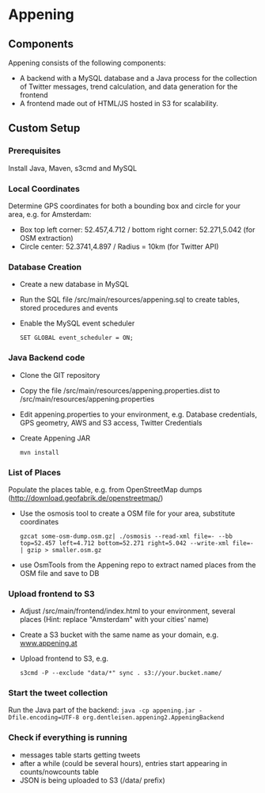 Appening
========


Components
----------

Appening consists of the following components:

* A backend with a MySQL database and a Java process for the collection of Twitter messages, trend calculation, and data generation for the frontend
* A frontend made out of HTML/JS hosted in S3 for scalability.

Custom Setup
------------

### Prerequisites
Install Java, Maven, s3cmd and MySQL

### Local Coordinates

Determine GPS coordinates for both a bounding box and circle for your area, e.g. for Amsterdam:
* Box top left corner: 52.457,4.712 / bottom right corner: 52.271,5.042 (for OSM extraction)
* Circle center: 52.3741,4.897 / Radius = 10km (for Twitter API)

### Database Creation
* Create a new database in MySQL
* Run the SQL file /src/main/resources/appening.sql to create tables, stored procedures and events
* Enable the MySQL event scheduler 
	
	`SET GLOBAL event_scheduler = ON;`

### Java Backend code
* Clone the GIT repository
* Copy the file /src/main/resources/appening.properties.dist to /src/main/resources/appening.properties
* Edit appening.properties to your environment, e.g. Database credentials, GPS geometry, AWS and S3 access, Twitter Credentials
* Create Appening JAR 
	
	`mvn install`

### List of Places
Populate the places table, e.g. from OpenStreetMap dumps (http://download.geofabrik.de/openstreetmap/)
* Use the osmosis tool to create a OSM file for your area, substitute coordinates
	
	`gzcat some-osm-dump.osm.gz| ./osmosis --read-xml file=- --bb top=52.457 left=4.712 bottom=52.271 right=5.042 --write-xml file=- | gzip > smaller.osm.gz`

* use OsmTools from the Appening repo to extract named places from the OSM file and save to DB

### Upload frontend to S3
* Adjust /src/main/frontend/index.html to your environment, several places (Hint: replace "Amsterdam" with your cities' name)
* Create a S3 bucket with the same name as your domain, e.g. www.appening.at
* Upload frontend to S3,  e.g. 
	
	`s3cmd -P --exclude "data/*" sync . s3://your.bucket.name/`             

### Start the tweet collection
Run the Java part of the backend:
	`java -cp appening.jar -Dfile.encoding=UTF-8 org.dentleisen.appening2.AppeningBackend`

### Check if everything is running
* messages table starts getting tweets
* after a while (could be several hours), entries start appearing in counts/nowcounts table
* JSON is being uploaded to S3 (/data/ prefix)




